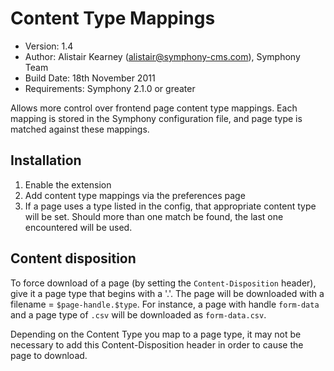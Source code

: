 # Content Type Mappings

* Version: 1.4
* Author: Alistair Kearney (alistair@symphony-cms.com), Symphony Team
* Build Date: 18th November 2011
* Requirements: Symphony 2.1.0 or greater

Allows more control over frontend page content type mappings. Each mapping is stored in the Symphony configuration file, and page type is matched against these mappings.

## Installation

1. Enable the extension
2. Add content type mappings via the preferences page
3. If a page uses a type listed in the config, that appropriate content type will be set. Should more than one match be found, the last one encountered will be used.


## Content disposition
To force download of a page (by setting the `Content-Disposition` header), give it a page type that begins with a '.'. The page will be downloaded with a filename = `$page-handle.$type`. For instance, a page with handle `form-data` and a page type of `.csv` will be downloaded as `form-data.csv`.

Depending on the Content Type you map to a page type, it may not be necessary to add this Content-Disposition header in order to cause the page to download.